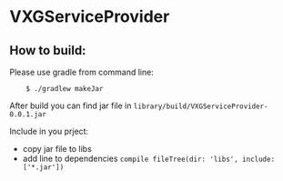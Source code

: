# VXGServiceProvider

## How to build:
	
Please use gradle from command line:
	
		$ ./gradlew makeJar
		
After build you can find jar file in `library/build/VXGServiceProvider-0.0.1.jar`

Include in you prject:

* copy jar file to libs 
* add line to dependencies `compile fileTree(dir: 'libs', include: ['*.jar'])`
